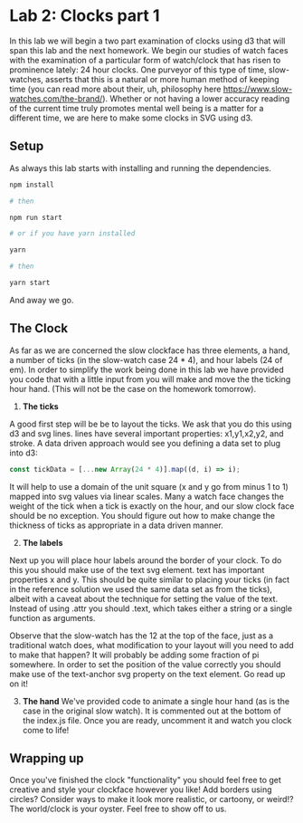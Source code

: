 # Lab 2: Clocks part 1

In this lab we will begin a two part examination of clocks using d3 that will span this lab and the next homework. We begin our studies of watch faces with the examination of a particular form of watch/clock that has risen to prominence lately: 24 hour clocks. One purveyor of this type of time, slow-watches, asserts that this is a natural or more human method of keeping time (you can read more about their, uh, philosophy here https://www.slow-watches.com/the-brand/). Whether or not having a lower accuracy reading of the current time truly promotes mental well being is a matter for a different time, we are here to make some clocks in SVG using d3.

## Setup

As always this lab starts with installing and running the dependencies.

```sh
npm install

# then

npm run start

# or if you have yarn installed

yarn

# then

yarn start

```

And away we go.

## The Clock

As far as we are concerned the slow clockface has three elements, a hand, a number of ticks (in the slow-watch case 24 * 4), and hour labels (24 of em). In order to simplify the work being done in this lab we have provided you code that with a little input from you will make and move the the ticking hour hand. (This will not be the case on the homework tomorrow).

1. **The ticks**

A good first step will be be to layout the ticks. We ask that you do this using d3 and svg lines. lines have several important properties: x1,y1,x2,y2, and stroke. A data driven approach would see you defining a data set to plug into d3:

```javascript
const tickData = [...new Array(24 * 4)].map((d, i) => i);
```

It will help to use a domain of the unit square (x and y go from minus 1 to 1) mapped into svg values via linear scales. Many a watch face changes the weight of the tick when a tick is exactly on the hour, and our slow clock face should be no exception. You should figure out how to make change the thickness of ticks as appropriate in a data driven manner.

2. **The labels**

Next up you will place hour labels around the border of your clock. To do this you should make use of the text svg element. text has important properties x and y. This should be quite similar to placing your ticks (in fact in the reference solution we used the same data set as from the ticks), albeit with a caveat about the technique for setting the value of the text. Instead of using .attr you should .text, which takes either a string or a single function as arguments.

Observe that the slow-watch has the 12 at the top of the face, just as a traditional watch does, what modification to your layout will you need to add to make that happen? It will probably be adding some fraction of pi somewhere. In order to set the position of the value correctly you should make use of the text-anchor svg property on the text element. Go read up on it!

3. **The hand**
We've provided code to animate a single hour hand (as is the case in the original slow watch). It is commented out at the bottom of the index.js file. Once you are ready, uncomment it and watch you clock come to life!

## Wrapping up

Once you've finished the clock "functionality" you should feel free to get creative and style your clockface however you like! Add borders using circles? Consider ways to make it look more realistic, or cartoony, or weird!? The world/clock is your oyster. Feel free to show off to us.
